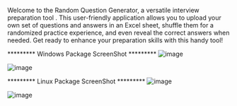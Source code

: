 Welcome to the Random Question Generator, a versatile interview preparation tool . This user-friendly application allows you to upload your own set of questions and answers in an Excel sheet, shuffle them for a randomized practice experience, and even reveal the correct answers when needed. Get ready to enhance your preparation skills with this handy tool!

*********             Windows Package ScreenShot          ********* 
![image](https://github.com/mechtester/Random-Question/assets/79408923/665f5069-abf2-4a0a-a650-25c6228881c8)

![image](https://github.com/mechtester/Random-Question/assets/79408923/8130e7c6-bdf7-48ce-8beb-9b8720e5ada1)

*********             Linux Package ScreenShot          ********* 
![image](https://github.com/mechtester/Random-Question/assets/79408923/db129ac1-64bd-4e27-81a9-9675c6d6fe9d)


![image](https://github.com/mechtester/Random-Question/assets/79408923/7e999c5d-7fd2-463f-827f-36576b14a765)


